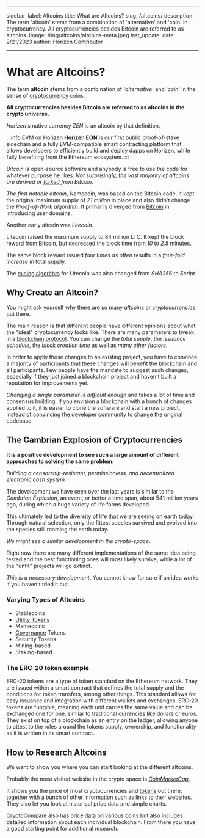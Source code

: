 ﻿---

sidebar_label: Altcoins
title: What are Altcoins?
slug: /altcoins/
description: The term 'altcoin' stems from a combination of 'alternative' and 'coin' in cryptocurrency. All cryptocurrencies besides Bitcoin are referred to as altcoins.
image: /img/altcoins/altcoins-meta.jpeg
last_update:
  date: 2/21/2023
  author: Horizen Contributor

---

# What are Altcoins?

The term **altcoin** stems from a combination of '_alternative_' and '_coin_' in the sense of [cryptocurrency](cryptocurrency/cryptocurrency.md) coins. 

**All cryptocurrencies besides Bitcoin are referred to as altcoins in the crypto universe**. 

_Horizen's_ native currency _ZEN_ is an altcoin by that definition. 

:::info EVM on Horizen
[**Horizen EON**](https://eon.horizen.io/) is our first public proof-of-stake sidechain and a fully EVM-compatible smart contracting platform that allows developers to efficiently build and deploy dapps on Horizen, while fully benefiting from the Ethereum ecosystem.
:::

_Bitcoin_ is open-source software and anybody is free to use the code for whatever purpose he likes. _Not surprisingly, the vast majority of altcoins are derived or [forked](governance/blockchain-forks.md) from Bitcoin_.

_The first notable altcoin_, Namecoin, was based on the Bitcoin code. It kept the original maximum supply of _21 million_ in place and also didn't change the _Proof-of-Work algorithm_. It primarily diverged from [Bitcoin](cryptocurrency/bitcoin-glossary.md) in introducing user domains.

 Another early altcoin was _Litecoin_.

Litecoin raised the maximum supply to 84 million LTC. It kept the block reward from Bitcoin, but decreased the block time from _10_ to _2.5_ minutes. 

The same block reward issued _four times as often_ results in a _four-fold increase_ in total supply. 

The [mining algorithm](mining/crypto-mining.md) for Litecoin was also changed from _SHA256_ to _Script_.

## Why Create an Altcoin?

You might ask yourself why there are so many _altcoins_ or _cryptocurrencies_ out there. 

The main reason is that different people have different opinions about what the "ideal" cryptocurrency looks like. There are many parameters to tweak in a [blockchain protocol](architecture/blockchain-protocols.md). You can change the _total supply_, the _issuance schedule_, the _block creation time_ as well as _many other factors_.

In order to apply those changes to an existing project, you have to convince a majority of participants that these changes will benefit the blockchain and all participants. Few people have the mandate to suggest such changes, especially if they just joined a blockchain project and haven't built a reputation for improvements yet. 

_Changing a single parameter is difficult enough_ and takes a lot of time and consensus building. If you envision a blockchain with a bunch of changes applied to it, it is easier to clone the software and start a new project, instead of convincing the developer community to change the original codebase.

## The Cambrian Explosion of Cryptocurrencies

**It is a positive development to see such a large amount of different approaches to solving the same problem:** 

*Building a censorship-resistant, permissionless, and decentralized electronic cash system.* 

The development we have seen over the last years is similar to the _Cambrian Explosion_, an event, or better a time span, about 541 million years ago, during which a huge variety of life forms developed. 

This ultimately led to the diversity of life that we are seeing on earth today. Through natural selection, only the fittest species survived and evolved into the species still roaming the earth today.

_We might see a similar development in the crypto-space_. 

Right now there are many different implementations of the same idea being tested and the best functioning ones will most likely survive, while a lot of the "unfit" projects will go extinct. 

_This is a necessary development_. You cannot know for sure if an idea works if you haven't tried it out.

### Varying Types of Altcoins

 - Stablecoins
 - [Utility Tokens](tokenomics/what-is-a-token.md)
 - Memecoins
 - [Governance](governance/blockchain-governance.md) Tokens
 - Security Tokens
 - Mining-based
 - Staking-based

### The ERC-20 token example

ERC-20 tokens are a type of token standard on the Ethereum network. They are issued within a smart contract that defines the total supply and the conditions for token transfers, among other things. This standard allows for easy issuance and integration with different wallets and exchanges. ERC-20 tokens are fungible, meaning each unit carries the same value and can be exchanged one for one, similar to traditional currencies like dollars or euros. They exist on top of a blockchain as an entry on the ledger, allowing anyone to attest to the rules around the tokens supply, ownership, and functionality as it is written in its smart contract.

## How to Research Altcoins

We want to show you where you can start looking at the different altcoins. 

Probably the most visited website in the crypto space is [*CoinMarketCap*](https://coinmarketcap.com/). 

It shows you the price of most cryptocurrencies and [tokens](tokenomics/what-is-a-token.md) out there, together with a bunch of other information such as links to their websites. They also let you look at historical price data and simple charts.

[CryptoCompare](https://www.cryptocompare.com/) also has price data on various coins but also includes detailed information about each individual blockchain. From there you have a good starting point for additional research.




